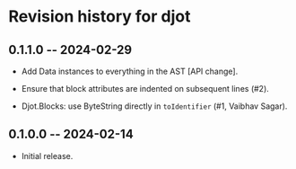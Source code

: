 # Revision history for djot

## 0.1.1.0 -- 2024-02-29

* Add Data instances to everything in the AST [API change].

* Ensure that block attributes are indented on subsequent lines (#2).

* Djot.Blocks: use ByteString directly in `toIdentifier` (#1,
  Vaibhav Sagar).

## 0.1.0.0 -- 2024-02-14

* Initial release.

